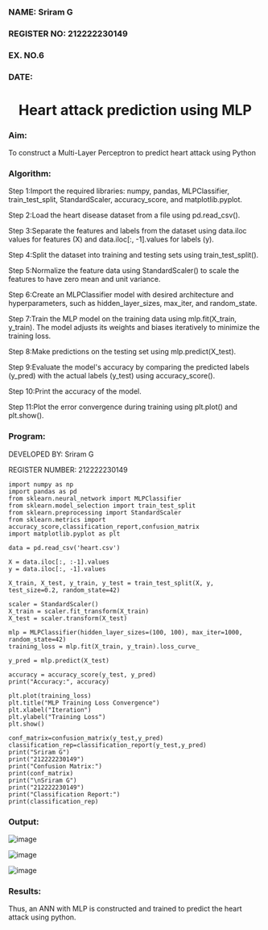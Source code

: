 <H3>NAME: Sriram G</H3>
<H3>REGISTER NO: 212222230149</H3>
<H3>EX. NO.6</H3>
<H3>DATE:</H3>
<H1 ALIGN =CENTER>Heart attack prediction using MLP</H1>
<H3>Aim:</H3>  To construct a  Multi-Layer Perceptron to predict heart attack using Python

<H3>Algorithm:</H3>

Step 1:Import the required libraries: numpy, pandas, MLPClassifier, train_test_split, StandardScaler, accuracy_score, and matplotlib.pyplot.<BR>


Step 2:Load the heart disease dataset from a file using pd.read_csv().<BR>

Step 3:Separate the features and labels from the dataset using data.iloc values for features (X) and data.iloc[:, -1].values for labels (y).<BR>

Step 4:Split the dataset into training and testing sets using train_test_split().<BR>

Step 5:Normalize the feature data using StandardScaler() to scale the features to have zero mean and unit variance.<BR>

Step 6:Create an MLPClassifier model with desired architecture and hyperparameters, such as hidden_layer_sizes, max_iter, and random_state.<BR>

Step 7:Train the MLP model on the training data using mlp.fit(X_train, y_train). The model adjusts its weights and biases iteratively to minimize the training loss.<BR>

Step 8:Make predictions on the testing set using mlp.predict(X_test).<BR>

Step 9:Evaluate the model's accuracy by comparing the predicted labels (y_pred) with the actual labels (y_test) using accuracy_score().<BR>

Step 10:Print the accuracy of the model.<BR>

Step 11:Plot the error convergence during training using plt.plot() and plt.show().<BR>

<H3>Program: </H3>

DEVELOPED BY: Sriram G

REGISTER NUMBER: 212222230149

```
import numpy as np
import pandas as pd
from sklearn.neural_network import MLPClassifier
from sklearn.model_selection import train_test_split
from sklearn.preprocessing import StandardScaler
from sklearn.metrics import accuracy_score,classification_report,confusion_matrix
import matplotlib.pyplot as plt
```
```
data = pd.read_csv('heart.csv')
```
```
X = data.iloc[:, :-1].values
y = data.iloc[:, -1].values
```
```
X_train, X_test, y_train, y_test = train_test_split(X, y, test_size=0.2, random_state=42)
```
```
scaler = StandardScaler()
X_train = scaler.fit_transform(X_train)
X_test = scaler.transform(X_test)
```
```
mlp = MLPClassifier(hidden_layer_sizes=(100, 100), max_iter=1000, random_state=42)
training_loss = mlp.fit(X_train, y_train).loss_curve_
```
```
y_pred = mlp.predict(X_test)
```
```
accuracy = accuracy_score(y_test, y_pred)
print("Accuracy:", accuracy)
```
```
plt.plot(training_loss)
plt.title("MLP Training Loss Convergence")
plt.xlabel("Iteration")
plt.ylabel("Training Loss")
plt.show()
```
```
conf_matrix=confusion_matrix(y_test,y_pred)
classification_rep=classification_report(y_test,y_pred)
print("Sriram G")
print("212222230149")
print("Confusion Matrix:")
print(conf_matrix)
print("\nSriram G")
print("212222230149")
print("Classification Report:")
print(classification_rep)
```



<H3>Output:</H3>

![image](https://github.com/Sriram8452/EX-6-NN/assets/118708032/a459cffc-1b25-48b2-bd6b-1c0cfe432005)


![image](https://github.com/Sriram8452/EX-6-NN/assets/118708032/ffb7823b-8018-488d-99fa-385af8e6be0e)


![image](https://github.com/Sriram8452/EX-6-NN/assets/118708032/104765a1-33cb-4f4a-b913-1fd8059178a2)





<H3>Results:</H3>
Thus, an ANN with MLP is constructed and trained to predict the heart attack using python.

